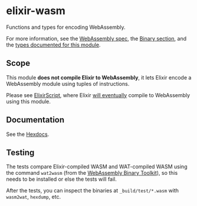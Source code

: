 
# elixir-wasm

Functions and types for encoding WebAssembly.

For more information, see the [WebAssembly spec](https://github.com/WebAssembly/spec), the [Binary section](http://webassembly.github.io/spec/core/bikeshed/index.html#binary-format%E2%91%A0), and the [types documented for this module](https://hexdocs.pm/wasm/Wasm.html).

## Scope

This module **does not compile Elixir to WebAssembly**, it lets Elixir encode a WebAssembly module using tuples of instructions.

Please see [ElixirScript](https://github.com/elixirscript/elixirscript), where Elixir [will eventually](https://github.com/elixirscript/elixirscript/issues/454) compile to WebAssembly using this module.

## Documentation

See the [Hexdocs](https://hexdocs.pm/wasm).

## Testing

The tests compare Elixir-compiled WASM and WAT-compiled WASM using the command `wat2wasm` (from the [WebAssembly Binary Toolkit](https://github.com/WebAssembly/wabt)), so this needs to be installed or else the tests will fail.

After the tests, you can inspect the binaries at `_build/test/*.wasm` with `wasm2wat`, `hexdump`, etc.